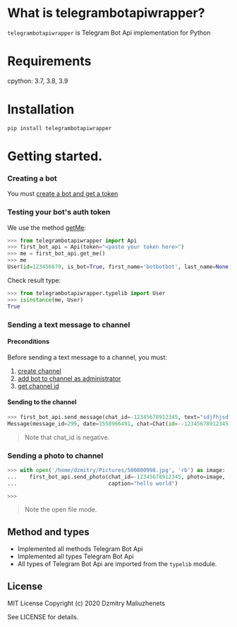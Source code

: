 # What is telegrambotapiwrapper?

`telegrambotapiwrapper` is Telegram Bot Api implementation for Python
# Requirements
cpython: 3.7, 3.8, 3.9
# Installation
```
pip install telegrambotapiwrapper
```

# Getting started.
### Creating a bot

You must [create a bot and get a token](https://core.telegram.org/bots#6-botfather)

### Testing your bot's auth token
We use the method [getMe](https://core.telegram.org/bots/api#getme):
```python
>>> from telegrambotapiwrapper import Api
>>> first_bot_api = Api(token="<paste your token here>")
>>> me = first_bot_api.get_me()
>>> me
User(id=123456679, is_bot=True, first_name='botbotbot', last_name=None, username='myrudatingposterbot', language_code=None)
```
Check result type:
```python
>>> from telegrambotapiwrapper.typelib import User
>>> isinstance(me, User)
True
```
### Sending a text message to channel
#### Preconditions
Before sending a text message to a channel, you must:
1. [create channel](https://www.wikihow.com/Create-a-Telegram-Channel-on-Android)
1. [add bot to channel as administrator](https://stackoverflow.com/questions/33126743/how-do-i-add-my-bot-to-a-channel)
1. [get channel id](https://stackoverflow.com/questions/32423837/telegram-bot-how-to-get-a-group-chat-id)
#### Sending to the channel
```python
>>> first_bot_api.send_message(chat_id=-12345678912345, text="sdjfhjsdfbjdbvhj")
Message(message_id=299, date=1558966491, chat=Chat(id=--12345678912345, type='channel', title='FooFoo', username='lalalalalalala', first_name=None, last_name=None, all_members_are_administrators=None, photo=None, description=None, invite_link=None, pinned_message=None, sticker_set_name=None, can_set_sticker_set=None), from_user=None, forward_from=None, forward_from_chat=None, forward_from_message_id=None, forward_signature=None, forward_sender_name=None, forward_date=None, reply_to_message=None, edit_date=None, media_group_id=None, author_signature=None, text='sdjfhjsdfbjdbvhj', entities=None, caption_entities=None, audio=None, document=None, animation=None, game=None, photo=None, sticker=None, video=None, voice=None, video_note=None, caption=None, contact=None, location=None, venue=None, poll=None, new_chat_members=None, left_chat_member=None, new_chat_title=None, new_chat_photo=None, delete_chat_photo=None, group_chat_created=None, supergroup_chat_created=None, channel_chat_created=None, migrate_to_chat_id=None, migrate_from_chat_id=None, pinned_message=None, invoice=None, successful_payment=None, connected_website=None, passport_data=None)
```
>  Note that chat_id is negative.
### Sending a photo to channel
```python
>>> with open('/home/dzmitry/Pictures/500800998.jpg', 'rb') as image:
...    first_bot_api.send_photo(chat_id=-12345678912345, photo=image,
...                             caption="hello world")

>>>

```
>  Note the open file mode.
## Method and types
* Implemented all methods Telegram Bot Api
* Implemented all types Telegram Bot Api
* All types of Telegram Bot Api are imported from the `typelib` module.
## License
MIT License
Copyright (c) 2020 Dzmitry Maliuzhenets

See LICENSE for details.

